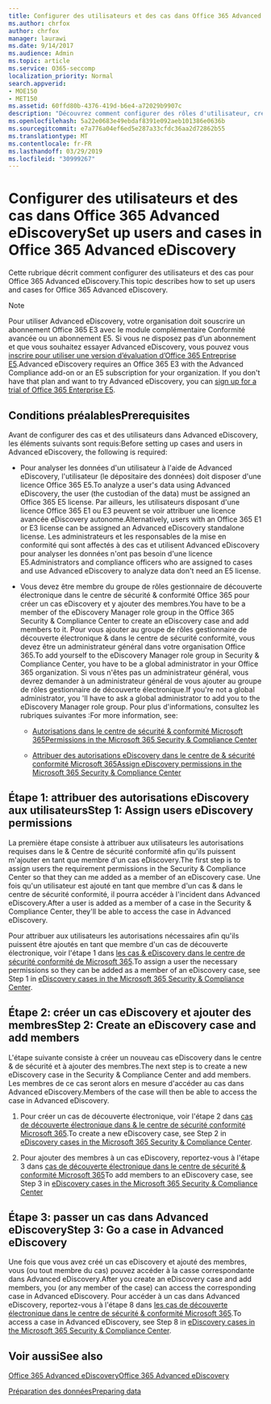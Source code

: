 ```yaml
---
title: Configurer des utilisateurs et des cas dans Office 365 Advanced eDiscovery
ms.author: chrfox
author: chrfox
manager: laurawi
ms.date: 9/14/2017
ms.audience: Admin
ms.topic: article
ms.service: O365-seccomp
localization_priority: Normal
search.appverid:
- MOE150
- MET150
ms.assetid: 60ffd80b-4376-419d-b6e4-a72029b9907c
description: "Découvrez comment configurer des rôles d'utilisateur, créer des cas et affecter des utilisateurs à des cas dans Office 365 Advanced eDiscovery.  "
ms.openlocfilehash: 5a22e0683e49ebdaf8391e092aeb101386e0636b
ms.sourcegitcommit: e7a776a04ef6ed5e287a33cfdc36aa2d72862b55
ms.translationtype: MT
ms.contentlocale: fr-FR
ms.lasthandoff: 03/29/2019
ms.locfileid: "30999267"
---
```

# <a name="set-up-users-and-cases-in-office-365-advanced-ediscovery"></a><span data-ttu-id="7e2f8-103">Configurer des utilisateurs et des cas dans Office 365 Advanced eDiscovery</span><span class="sxs-lookup"><span data-stu-id="7e2f8-103">Set up users and cases in Office 365 Advanced eDiscovery</span></span>

<span data-ttu-id="7e2f8-104">Cette rubrique décrit comment configurer des utilisateurs et des cas pour Office 365 Advanced eDiscovery.</span><span class="sxs-lookup"><span data-stu-id="7e2f8-104">This topic describes how to set up users and cases for Office 365 Advanced eDiscovery.</span></span>
  
> [!NOTE]
> <span data-ttu-id="7e2f8-p101">Pour utiliser Advanced eDiscovery, votre organisation doit souscrire un abonnement Office 365 E3 avec le module complémentaire Conformité avancée ou un abonnement E5. Si vous ne disposez pas d’un abonnement et que vous souhaitez essayer Advanced eDiscovery, vous pouvez vous [inscrire pour utiliser une version d’évaluation d’Office 365 Entreprise E5](https://go.microsoft.com/fwlink/p/?LinkID=698279).</span><span class="sxs-lookup"><span data-stu-id="7e2f8-p101">Advanced eDiscovery requires an Office 365 E3 with the Advanced Compliance add-on or an E5 subscription for your organization. If you don't have that plan and want to try Advanced eDiscovery, you can [sign up for a trial of Office 365 Enterprise E5](https://go.microsoft.com/fwlink/p/?LinkID=698279).</span></span> 
  
## <a name="prerequisites"></a><span data-ttu-id="7e2f8-107">Conditions préalables</span><span class="sxs-lookup"><span data-stu-id="7e2f8-107">Prerequisites</span></span>

<span data-ttu-id="7e2f8-108">Avant de configurer des cas et des utilisateurs dans Advanced eDiscovery, les éléments suivants sont requis:</span><span class="sxs-lookup"><span data-stu-id="7e2f8-108">Before setting up cases and users in Advanced eDiscovery, the following is required:</span></span>
  
- <span data-ttu-id="7e2f8-109">Pour analyser les données d'un utilisateur à l'aide de Advanced eDiscovery, l'utilisateur (le dépositaire des données) doit disposer d'une licence Office 365 E5.</span><span class="sxs-lookup"><span data-stu-id="7e2f8-109">To analyze a user's data using Advanced eDiscovery, the user (the custodian of the data) must be assigned an Office 365 E5 license.</span></span> <span data-ttu-id="7e2f8-110">Par ailleurs, les utilisateurs disposant d'une licence Office 365 E1 ou E3 peuvent se voir attribuer une licence avancée eDiscovery autonome.</span><span class="sxs-lookup"><span data-stu-id="7e2f8-110">Alternatively, users with an Office 365 E1 or E3 license can be assigned an Advanced eDiscovery standalone license.</span></span> <span data-ttu-id="7e2f8-111">Les administrateurs et les responsables de la mise en conformité qui sont affectés à des cas et utilisent Advanced eDiscovery pour analyser les données n'ont pas besoin d'une licence E5.</span><span class="sxs-lookup"><span data-stu-id="7e2f8-111">Administrators and compliance officers who are assigned to cases and use Advanced eDiscovery to analyze data don't need an E5 license.</span></span> 
    
- <span data-ttu-id="7e2f8-112">Vous devez être membre du groupe de rôles gestionnaire de découverte électronique dans le centre de sécurité &amp; conformité Office 365 pour créer un cas eDiscovery et y ajouter des membres.</span><span class="sxs-lookup"><span data-stu-id="7e2f8-112">You have to be a member of the eDiscovery Manager role group in the Office 365 Security &amp; Compliance Center to create an eDiscovery case and add members to it.</span></span> <span data-ttu-id="7e2f8-113">Pour vous ajouter au groupe de rôles gestionnaire de découverte électronique &amp; dans le centre de sécurité conformité, vous devez être un administrateur général dans votre organisation Office 365.</span><span class="sxs-lookup"><span data-stu-id="7e2f8-113">To add yourself to the eDiscovery Manager role group in Security &amp; Compliance Center, you have to be a global administrator in your Office 365 organization.</span></span> <span data-ttu-id="7e2f8-114">Si vous n'êtes pas un administrateur général, vous devrez demander à un administrateur général de vous ajouter au groupe de rôles gestionnaire de découverte électronique.</span><span class="sxs-lookup"><span data-stu-id="7e2f8-114">If you're not a global administrator, you 'll have to ask a global administrator to add you to the eDiscovery Manager role group.</span></span> <span data-ttu-id="7e2f8-115">Pour plus d'informations, consultez les rubriques suivantes :</span><span class="sxs-lookup"><span data-stu-id="7e2f8-115">For more information, see:</span></span>
    
  - [<span data-ttu-id="7e2f8-116">Autorisations dans le centre de sécurité &amp; conformité Microsoft 365</span><span class="sxs-lookup"><span data-stu-id="7e2f8-116">Permissions in the Microsoft 365 Security &amp; Compliance Center</span></span>](permissions-in-the-security-and-compliance-center.md)
    
  - [<span data-ttu-id="7e2f8-117">Attribuer des autorisations eDiscovery dans le centre de &amp; sécurité conformité Microsoft 365</span><span class="sxs-lookup"><span data-stu-id="7e2f8-117">Assign eDiscovery permissions in the Microsoft‍ 365 Security &amp; Compliance Center</span></span>](assign-ediscovery-permissions.md)
    
## <a name="step-1-assign-users-ediscovery-permissions"></a><span data-ttu-id="7e2f8-118">Étape 1: attribuer des autorisations eDiscovery aux utilisateurs</span><span class="sxs-lookup"><span data-stu-id="7e2f8-118">Step 1: Assign users eDiscovery permissions</span></span>

<span data-ttu-id="7e2f8-119">La première étape consiste à attribuer aux utilisateurs les autorisations requises dans le &amp; Centre de sécurité conformité afin qu'ils puissent m'ajouter en tant que membre d'un cas eDiscovery.</span><span class="sxs-lookup"><span data-stu-id="7e2f8-119">The first step is to assign users the requirement permissions in the Security &amp; Compliance Center so that they can me added as a member of an eDiscovery case.</span></span> <span data-ttu-id="7e2f8-120">Une fois qu'un utilisateur est ajouté en tant que membre d'un cas &amp; dans le centre de sécurité conformité, il pourra accéder à l'incident dans Advanced eDiscovery.</span><span class="sxs-lookup"><span data-stu-id="7e2f8-120">After a user is added as a member of a case in the Security &amp; Compliance Center, they'll be able to access the case in Advanced eDiscovery.</span></span>
  
<span data-ttu-id="7e2f8-121">Pour attribuer aux utilisateurs les autorisations nécessaires afin qu'ils puissent être ajoutés en tant que membre d'un cas de découverte électronique, voir l'étape 1 dans [les cas &amp; eDiscovery dans le centre de sécurité conformité de Microsoft 365](ediscovery-cases.md#step-1-assign-ediscovery-permissions-to-potential-case-members).</span><span class="sxs-lookup"><span data-stu-id="7e2f8-121">To assign a user the necessary permissions so they can be added as a member of an eDiscovery case, see Step 1 in [eDiscovery cases in the Microsoft 365 Security &amp; Compliance Center](ediscovery-cases.md#step-1-assign-ediscovery-permissions-to-potential-case-members).</span></span>
  
## <a name="step-2-create-an-ediscovery-case-and-add-members"></a><span data-ttu-id="7e2f8-122">Étape 2: créer un cas eDiscovery et ajouter des membres</span><span class="sxs-lookup"><span data-stu-id="7e2f8-122">Step 2: Create an eDiscovery case and add members</span></span>

<span data-ttu-id="7e2f8-123">L'étape suivante consiste à créer un nouveau cas eDiscovery dans le centre &amp; de sécurité et à ajouter des membres.</span><span class="sxs-lookup"><span data-stu-id="7e2f8-123">The next step is to create a new eDiscovery case in the Security &amp; Compliance Center and add members.</span></span> <span data-ttu-id="7e2f8-124">Les membres de ce cas seront alors en mesure d'accéder au cas dans Advanced eDiscovery.</span><span class="sxs-lookup"><span data-stu-id="7e2f8-124">Members of the case will then be able to access the case in Advanced eDiscovery.</span></span>
  
1. <span data-ttu-id="7e2f8-125">Pour créer un cas de découverte électronique, voir l'étape 2 dans [cas de découverte électronique dans &amp; le centre de sécurité conformité Microsoft 365](ediscovery-cases.md#step-2-create-a-new-case).</span><span class="sxs-lookup"><span data-stu-id="7e2f8-125">To create a new eDiscovery case, see Step 2 in [eDiscovery cases in the Microsoft 365 Security &amp; Compliance Center](ediscovery-cases.md#step-2-create-a-new-case).</span></span>
    
2. <span data-ttu-id="7e2f8-126">Pour ajouter des membres à un cas eDiscovery, reportez-vous à l'étape 3 dans [cas de découverte électronique dans le centre de sécurité &amp; conformité Microsoft 365](ediscovery-cases.md#step-3-add-members-to-a-case)</span><span class="sxs-lookup"><span data-stu-id="7e2f8-126">To add members to an eDiscovery case, see Step 3 in [eDiscovery cases in the Microsoft 365 Security &amp; Compliance Center](ediscovery-cases.md#step-3-add-members-to-a-case)</span></span>
    
## <a name="step-3-go-a-case-in-advanced-ediscovery"></a><span data-ttu-id="7e2f8-127">Étape 3: passer un cas dans Advanced eDiscovery</span><span class="sxs-lookup"><span data-stu-id="7e2f8-127">Step 3: Go a case in Advanced eDiscovery</span></span>

<span data-ttu-id="7e2f8-128">Une fois que vous avez créé un cas eDiscovery et ajouté des membres, vous (ou tout membre du cas) pouvez accéder à la casse correspondante dans Advanced eDiscovery.</span><span class="sxs-lookup"><span data-stu-id="7e2f8-128">After you create an eDiscovery case and add members, you (or any member of the case) can access the corresponding case in Advanced eDiscovery.</span></span> <span data-ttu-id="7e2f8-129">Pour accéder à un cas dans Advanced eDiscovery, reportez-vous à l'étape 8 dans [les cas de découverte électronique dans le centre de sécurité &amp; conformité Microsoft 365](ediscovery-cases.md#step-8-go-to-the-case-in-advanced-ediscovery).</span><span class="sxs-lookup"><span data-stu-id="7e2f8-129">To access a case in Advanced eDiscovery, see Step 8 in [eDiscovery cases in the Microsoft 365 Security &amp; Compliance Center](ediscovery-cases.md#step-8-go-to-the-case-in-advanced-ediscovery).</span></span>
  
## <a name="see-also"></a><span data-ttu-id="7e2f8-130">Voir aussi</span><span class="sxs-lookup"><span data-stu-id="7e2f8-130">See also</span></span>

[<span data-ttu-id="7e2f8-131">Office 365 Advanced eDiscovery</span><span class="sxs-lookup"><span data-stu-id="7e2f8-131">Office 365 Advanced eDiscovery</span></span>](office-365-advanced-ediscovery.md)
  
[<span data-ttu-id="7e2f8-132">Préparation des données</span><span class="sxs-lookup"><span data-stu-id="7e2f8-132">Preparing data</span></span>](prepare-data-for-advanced-ediscovery.md)
 